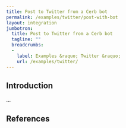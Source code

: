 ```yaml
---
title: Post to Twitter from a Cerb bot
permalink: /examples/twitter/post-with-bot
layout: integration
jumbotron:
  title: Post to Twitter from a Cerb bot
  tagline: ""
  breadcrumbs:
  -
    label: Examples &raquo; Twitter &raquo;
    url: /examples/twitter/
---
```


## Introduction

...

## References

[^]: <>
